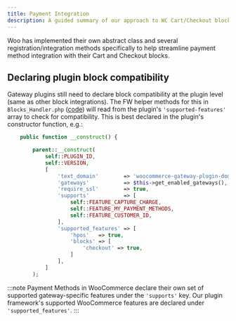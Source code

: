 ```yaml
---
title: Payment Integration
description: A guided summary of our approach to WC Cart/Checkout block integration.
---
```


Woo has implemented their own abstract class and several registration/integration methods specifically to help streamline payment method integration with their Cart and Checkout blocks.  

## Declaring plugin block compatibility

Gateway plugins still need to declare block compatibility at the plugin level (same as other block integrations). The FW helper methods for this in `Blocks_Handler.php` ([code](https://github.com/godaddy-wordpress/wc-plugin-framework/blob/release/cart-checkout-blocks-support/woocommerce/Blocks/Blocks_Handler.php)) will read from the plugin's `'supported-features'` array to check for compatibility. This is best declared in the plugin's constructor function, e.g.:

```php
	public function __construct() {

		parent::__construct(
			self::PLUGIN_ID,
			self::VERSION,
			[
				'text_domain'        => 'woocommerce-gateway-plugin-domain',
				'gateways'           => $this->get_enabled_gateways(),
				'require_ssl'        => true,
				'supports'           => [
					self::FEATURE_CAPTURE_CHARGE,
					self::FEATURE_MY_PAYMENT_METHODS,
					self::FEATURE_CUSTOMER_ID,
				],
				'supported_features' => [
					'hpos'   => true,
					'blocks' => [
						'checkout' => true,
					]
				],
			]
		);
```

:::note
Payment Methods in WooCommerce declare their own set of supported gateway-specific features under the `'supports'` key. Our plugin framework's supported WooCommerce features are declared under `'supported_features'`.
:::

<LinkCard
title="Payment Integration - Server Side"
description=""
href="/reference/02-advanced-integrations/payment-integration/server-side.md"
/>